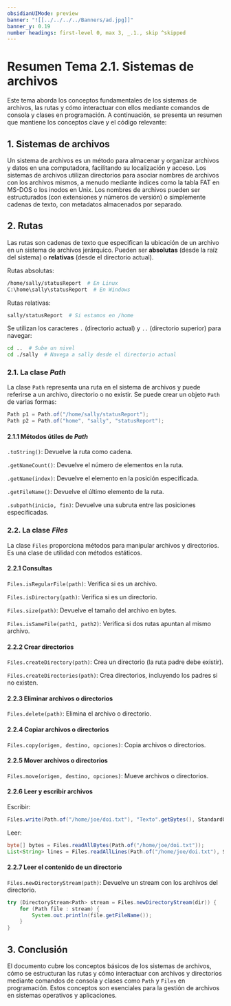 ```yaml
---
obsidianUIMode: preview
banner: "![[../../../../Banners/ad.jpg]]"
banner_y: 0.19
number headings: first-level 0, max 3, _.1., skip ^skipped
---
```


# Resumen Tema 2.1. Sistemas de archivos

Este tema aborda los conceptos fundamentales de los sistemas de archivos, las rutas y cómo interactuar con ellos mediante comandos de consola y clases en programación. A continuación, se presenta un resumen que mantiene los conceptos clave y el código relevante:

## 1. Sistemas de archivos

Un sistema de archivos es un método para almacenar y organizar archivos y datos en una computadora, facilitando su localización y acceso. Los sistemas de archivos utilizan directorios para asociar nombres de archivos con los archivos mismos, a menudo mediante índices como la tabla FAT en MS-DOS o los inodos en Unix. Los nombres de archivos pueden ser estructurados (con extensiones y números de versión) o simplemente cadenas de texto, con metadatos almacenados por separado.

## 2. Rutas

Las rutas son cadenas de texto que especifican la ubicación de un archivo en un sistema de archivos jerárquico. Pueden ser **absolutas** (desde la raíz del sistema) o **relativas** (desde el directorio actual). 

Rutas absolutas:

```bash
/home/sally/statusReport  # En Linux
C:\home\sally\statusReport  # En Windows
```

Rutas relativas:

```bash
sally/statusReport  # Si estamos en /home
```

Se utilizan los caracteres `.` (directorio actual) y `..` (directorio superior) para navegar:

```bash
cd ..  # Sube un nivel
cd ./sally  # Navega a sally desde el directorio actual
```

### **2.1. La clase *Path***

La clase `Path` representa una ruta en el sistema de archivos y puede referirse a un archivo, directorio o no existir. Se puede crear un objeto `Path` de varias formas:

```java
Path p1 = Path.of("/home/sally/statusReport");
Path p2 = Path.of("home", "sally", "statusReport");
```

#### 2.1.1 Métodos útiles de *Path*

`.toString()`: Devuelve la ruta como cadena.

`.getNameCount()`: Devuelve el número de elementos en la ruta.

`.getName(index)`: Devuelve el elemento en la posición especificada.

`.getFileName()`: Devuelve el último elemento de la ruta.

`.subpath(inicio, fin)`: Devuelve una subruta entre las posiciones especificadas.

### **2.2. La clase *Files***

La clase `Files` proporciona métodos para manipular archivos y directorios. Es una clase de utilidad con métodos estáticos.

#### 2.2.1 Consultas

`Files.isRegularFile(path)`: Verifica si es un archivo.

`Files.isDirectory(path)`: Verifica si es un directorio.

`Files.size(path)`: Devuelve el tamaño del archivo en bytes.

`Files.isSameFile(path1, path2)`: Verifica si dos rutas apuntan al mismo archivo.

#### 2.2.2 Crear directorios

`Files.createDirectory(path)`: Crea un directorio (la ruta padre debe existir).

`Files.createDirectories(path)`: Crea directorios, incluyendo los padres si no existen.

#### 2.2.3 Eliminar archivos o directorios

`Files.delete(path)`: Elimina el archivo o directorio.

#### 2.2.4 Copiar archivos o directorios

`Files.copy(origen, destino, opciones)`: Copia archivos o directorios.

#### 2.2.5 Mover archivos o directorios

`Files.move(origen, destino, opciones)`: Mueve archivos o directorios.

#### 2.2.6 Leer y escribir archivos

Escribir:

```java
Files.write(Path.of("/home/joe/doi.txt"), "Texto".getBytes(), StandardOpenOption.CREATE, StandardOpenOption.APPEND);
```

Leer:

```java
byte[] bytes = Files.readAllBytes(Path.of("/home/joe/doi.txt"));
List<String> lines = Files.readAllLines(Path.of("/home/joe/doi.txt"), StandardCharsets.UTF_8);
```

#### 2.2.7 Leer el contenido de un directorio

`Files.newDirectoryStream(path)`: Devuelve un stream con los archivos del directorio.

```java
try (DirectoryStream<Path> stream = Files.newDirectoryStream(dir)) {
    for (Path file : stream) {
        System.out.println(file.getFileName());
    }
}
```

## 3. Conclusión

El documento cubre los conceptos básicos de los sistemas de archivos, cómo se estructuran las rutas y cómo interactuar con archivos y directorios mediante comandos de consola y clases como `Path` y `Files` en programación. Estos conceptos son esenciales para la gestión de archivos en sistemas operativos y aplicaciones.
